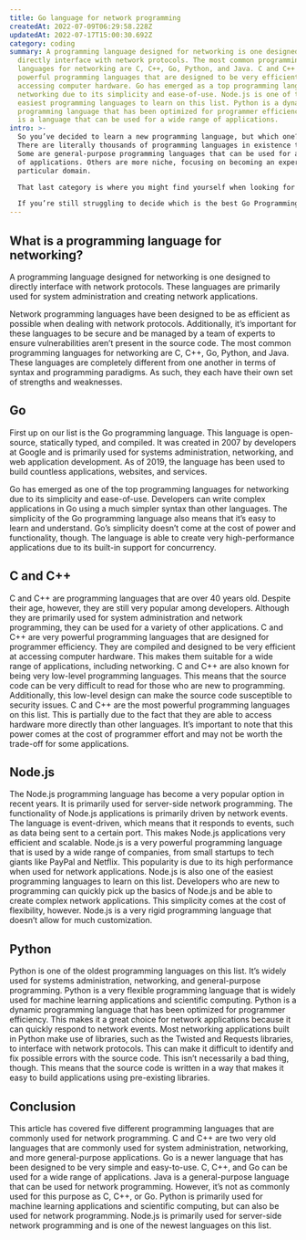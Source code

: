 ```yaml
---
title: Go language for network programming
createdAt: 2022-07-09T06:29:58.228Z
updatedAt: 2022-07-17T15:00:30.692Z
category: coding
summary: A programming language designed for networking is one designed to
  directly interface with network protocols. The most common programming
  languages for networking are C, C++, Go, Python, and Java. C and C++ are very
  powerful programming languages that are designed to be very efficient at
  accessing computer hardware. Go has emerged as a top programming language for
  networking due to its simplicity and ease-of-use. Node.js is one of the
  easiest programming languages to learn on this list. Python is a dynamic
  programming language that has been optimized for programmer efficiency. Java
  is a language that can be used for a wide range of applications.
intro: >-
  So you’ve decided to learn a new programming language, but which one?
  There are literally thousands of programming languages in existence today.
  Some are general-purpose programming languages that can be used for a variety
  of applications. Others are more niche, focusing on becoming an expert in one
  particular domain.

  That last category is where you might find yourself when looking for a new language for network programming. These are programming languages that have been designed with specific domains in mind, such as networking or computer telephony. You might think there isn’t much scope for differentiation between these specialist programming languages, but there’s plenty out there!

  If you’re still struggling to decide which is the best Go Programming Language for Networking, don’t worry! We have created this short blog post with all the information you need to make an informed decision about your future studies! Read on to get acquainted with five of the most common network programming languages and their unique benefits:
---
```


## What is a programming language for networking?

A programming language designed for networking is one designed to directly interface with network protocols. These languages are primarily used for system administration and creating network applications.

Network programming languages have been designed to be as efficient as possible when dealing with network protocols. Additionally, it’s important for these languages to be secure and be managed by a team of experts to ensure vulnerabilities aren’t present in the source code.
The most common programming languages for networking are C, C++, Go, Python, and Java. These languages are completely different from one another in terms of syntax and programming paradigms. As such, they each have their own set of strengths and weaknesses.

## Go

First up on our list is the Go programming language. This language is open-source, statically typed, and compiled. It was created in 2007 by developers at Google and is primarily used for systems administration, networking, and web application development. As of 2019, the language has been used to build countless applications, websites, and services.

Go has emerged as one of the top programming languages for networking due to its simplicity and ease-of-use. Developers can write complex applications in Go using a much simpler syntax than other languages. The simplicity of the Go programming language also means that it’s easy to learn and understand.
Go’s simplicity doesn’t come at the cost of power and functionality, though. The language is able to create very high-performance applications due to its built-in support for concurrency.

## C and C++

C and C++ are programming languages that are over 40 years old. Despite their age, however, they are still very popular among developers. Although they are primarily used for system administration and network programming, they can be used for a variety of other applications.
C and C++ are very powerful programming languages that are designed for programmer efficiency. They are compiled and designed to be very efficient at accessing computer hardware. This makes them suitable for a wide range of applications, including networking.
C and C++ are also known for being very low-level programming languages. This means that the source code can be very difficult to read for those who are new to programming. Additionally, this low-level design can make the source code susceptible to security issues.
C and C++ are the most powerful programming languages on this list. This is partially due to the fact that they are able to access hardware more directly than other languages. It’s important to note that this power comes at the cost of programmer effort and may not be worth the trade-off for some applications.

## Node.js

The Node.js programming language has become a very popular option in recent years. It is primarily used for server-side network programming. The functionality of Node.js applications is primarily driven by network events. The language is event-driven, which means that it responds to events, such as data being sent to a certain port. This makes Node.js applications very efficient and scalable.
Node.js is a very powerful programming language that is used by a wide range of companies, from small startups to tech giants like PayPal and Netflix. This popularity is due to its high performance when used for network applications.
Node.js is also one of the easiest programming languages to learn on this list. Developers who are new to programming can quickly pick up the basics of Node.js and be able to create complex network applications. This simplicity comes at the cost of flexibility, however. Node.js is a very rigid programming language that doesn’t allow for much customization.

## Python

Python is one of the oldest programming languages on this list. It’s widely used for systems administration, networking, and general-purpose programming. Python is a very flexible programming language that is widely used for machine learning applications and scientific computing.
Python is a dynamic programming language that has been optimized for programmer efficiency. This makes it a great choice for network applications because it can quickly respond to network events.
Most networking applications built in Python make use of libraries, such as the Twisted and Requests libraries, to interface with network protocols. This can make it difficult to identify and fix possible errors with the source code.
This isn’t necessarily a bad thing, though. This means that the source code is written in a way that makes it easy to build applications using pre-existing libraries.

## Conclusion

This article has covered five different programming languages that are commonly used for network programming.
C and C++ are two very old languages that are commonly used for system administration, networking, and more general-purpose applications. Go is a newer language that has been designed to be very simple and easy-to-use. C, C++, and Go can be used for a wide range of applications.
Java is a general-purpose language that can be used for network programming. However, it’s not as commonly used for this purpose as C, C++, or Go.
Python is primarily used for machine learning applications and scientific computing, but can also be used for network programming. Node.js is primarily used for server-side network programming and is one of the newest languages on this list.
